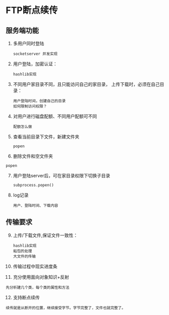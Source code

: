 # FTP断点续传

## 服务端功能
1. 多用户同时登陆
   ```
   socketserver 并发实现
   ```
2. 用户登陆，加密认证：
   ```
   hashlib实现
   ```
3. 不同用户家目录不同，且只能访问自己的家目录， 上传下载时，必须在自己目录：
   ```
   用户登陆时间，创建自己的目录
   如何限制访问权限？
   ```
4. 对用户进行磁盘配额、不同用户配额可不同
   ```
   配额怎么做
   ```
5. 查看当前目录下文件，新建文件夹
   ```
   popen
   ```
6.  删除文件和空文件夹
   ```
   popen
   ```
7. 用户登陆server后，可在家目录权限下切换子目录
   ```
   subprocess.popen()
   ```
8. log记录
   ```
   用户、登陆时间、下载内容
   ```

## 传输要求
9. 上传/下载文件,保证文件一致性：
   ```
   hashlib实现
   粘包的处理
   大文件的传输
   ```
10. 传输过程中现实进度条
   
11. 充分使用面向对象知识+反射
   ```
   先分析建几个类，每个类的属性和方法
   ```
12. 支持断点续传
   ```
   续传就是从断开的位置，继续接受字节。字节完整了，文件也就完整了。
   ```